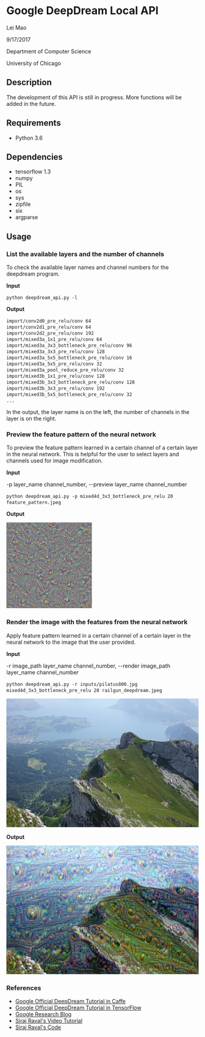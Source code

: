 # Google DeepDream Local API

Lei Mao

9/17/2017

Department of Computer Science

University of Chicago

## Description

The development of this API is still in progress. More functions will be added in the future.

## Requirements

* Python 3.6

## Dependencies

* tensorflow 1.3
* numpy
* PIL
* os
* sys
* zipfile
* six
* argparse

## Usage

### List the available layers and the number of channels

To check the available layer names and channel numbers for the deepdream program. 

**Input**

```shell
python deepdream_api.py -l
```
**Output**
```shell
import/conv2d0_pre_relu/conv 64
import/conv2d1_pre_relu/conv 64
import/conv2d2_pre_relu/conv 192
import/mixed3a_1x1_pre_relu/conv 64
import/mixed3a_3x3_bottleneck_pre_relu/conv 96
import/mixed3a_3x3_pre_relu/conv 128
import/mixed3a_5x5_bottleneck_pre_relu/conv 16
import/mixed3a_5x5_pre_relu/conv 32
import/mixed3a_pool_reduce_pre_relu/conv 32
import/mixed3b_1x1_pre_relu/conv 128
import/mixed3b_3x3_bottleneck_pre_relu/conv 128
import/mixed3b_3x3_pre_relu/conv 192
import/mixed3b_5x5_bottleneck_pre_relu/conv 32
...
```
In the output, the layer name is on the left, the number of channels in the layer is on the right.


### Preview the feature pattern of the neural network

To preview the feature pattern learned in a certain channel of a certain layer in the neural network. This is helpful for the user to select layers and channels used for image modification.

**Input**

-p layer_name channel_number, --preview layer_name channel_number

```shell
python deepdream_api.py -p mixed4d_3x3_bottleneck_pre_relu 20 feature_pattern.jpeg
```

**Output**

![](outputs/feature_pattern.jpeg)


### Render the image with the features from the neural network

Apply feature pattern learned in a certain channel of a certain layer in the neural network to the image that the user provided.

**Input**

-r image_path layer_name channel_number, --render image_path layer_name channel_number

```shell
python deepdream_api.py -r inputs/pilatus800.jpg mixed4d_3x3_bottleneck_pre_relu 20 railgun_deepdream.jpeg
```

![](inputs/pilatus800.jpg)

**Output**

![](outputs/railgun_deepdream.jpeg)

### References

* [Google Official DeepDream Tutorial in Caffe](https://github.com/google/deepdream/blob/master/dream.ipynb)
* [Google Official DeepDream Tutorial in TensorFlow](https://github.com/tensorflow/tensorflow/blob/master/tensorflow/examples/tutorials/deepdream/deepdream.ipynb)
* [Google Research Blog](https://research.googleblog.com/2015/06/inceptionism-going-deeper-into-neural.html)
* [Siraj Raval's Video Tutorial](https://www.youtube.com/watch?v=MrBzgvUNr4w)
* [Siraj Raval's Code](https://github.com/llSourcell/deep_dream_challenge/blob/master/deep_dream.py)



